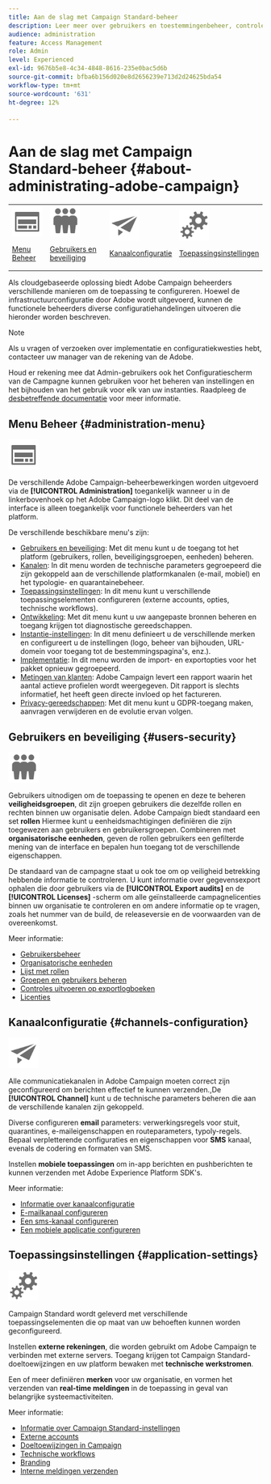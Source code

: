 ```yaml
---
title: Aan de slag met Campaign Standard-beheer
description: Leer meer over gebruikers en toestemmingenbeheer, controlerichtlijnen, kanaalspecifieke configuraties en de richtlijnen van toepassingsinstellingen
audience: administration
feature: Access Management
role: Admin
level: Experienced
exl-id: 9676b5e8-4c34-4848-8616-235e0bac5d6b
source-git-commit: bfba6b156d020e8d2656239e713d2d24625bda54
workflow-type: tm+mt
source-wordcount: '631'
ht-degree: 12%

---
```


# Aan de slag met Campaign Standard-beheer {#about-administrating-adobe-campaign}

<table>
<tr><td><img src="assets/do-not-localize/icon_menu.svg" width="60px"><p><a href="#administration-menu">Menu Beheer</a></p></td>
<td><img src="assets/do-not-localize/icon_users.svg" width="60px"><p><a href="#users-security">Gebruikers en beveiliging</a></p></td>
<td><img src="assets/do-not-localize/icon_channels.svg" width="60px"><p><a href="#channels-configuration">Kanaalconfiguratie</a></p></td>
<td><img src="assets/do-not-localize/icon_settings.svg" width="60px"><p><a href="#application-settings">Toepassingsinstellingen</a></p></td></tr>
</table>

Als cloudgebaseerde oplossing biedt Adobe Campaign beheerders verschillende manieren om de toepassing te configureren. Hoewel de infrastructuurconfiguratie door Adobe wordt uitgevoerd, kunnen de functionele beheerders diverse configuratiehandelingen uitvoeren die hieronder worden beschreven.

>[!NOTE]
>
>Als u vragen of verzoeken over implementatie en configuratiekwesties hebt, contacteer uw manager van de rekening van de Adobe.

Houd er rekening mee dat Admin-gebruikers ook het Configuratiescherm van de Campagne kunnen gebruiken voor het beheren van instellingen en het bijhouden van het gebruik voor elk van uw instanties. Raadpleeg de [desbetreffende documentatie](https://experienceleague.adobe.com/docs/control-panel/using/control-panel-home.html?lang=nl) voor meer informatie.

## Menu Beheer {#administration-menu}

<img src="assets/do-not-localize/icon_menu.svg" width="60px">

De verschillende Adobe Campaign-beheerbewerkingen worden uitgevoerd via de **[!UICONTROL Administration]** toegankelijk wanneer u in de linkerbovenhoek op het Adobe Campaign-logo klikt. Dit deel van de interface is alleen toegankelijk voor functionele beheerders van het platform.

De verschillende beschikbare menu&#39;s zijn:

* [Gebruikers en beveiliging](../../administration/using/about-access-management.md): Met dit menu kunt u de toegang tot het platform (gebruikers, rollen, beveiligingsgroepen, eenheden) beheren.
* [Kanalen](../../administration/using/about-channel-configuration.md): In dit menu worden de technische parameters gegroepeerd die zijn gekoppeld aan de verschillende platformkanalen (e-mail, mobiel) en het typologie- en quarantainebeheer.
* [Toepassingsinstellingen](../../administration/using/external-accounts.md): In dit menu kunt u verschillende toepassingselementen configureren (externe accounts, opties, technische workflows).
* [Ontwikkeling](../../developing/using/data-model-concepts.md): Met dit menu kunt u uw aangepaste bronnen beheren en toegang krijgen tot diagnostische gereedschappen.
* [Instantie-instellingen](../../administration/using/branding.md): In dit menu definieert u de verschillende merken en configureert u de instellingen (logo, beheer van bijhouden, URL-domein voor toegang tot de bestemmingspagina&#39;s, enz.).
* [Implementatie](../../automating/using/managing-packages.md): In dit menu worden de import- en exportopties voor het pakket opnieuw gegroepeerd.
* [Metingen van klanten](../../audiences/using/active-profiles.md): Adobe Campaign levert een rapport waarin het aantal actieve profielen wordt weergegeven. Dit rapport is slechts informatief, het heeft geen directe invloed op het factureren.
* [Privacy-gereedschappen](../../start/using/privacy-management.md): Met dit menu kunt u GDPR-toegang maken, aanvragen verwijderen en de evolutie ervan volgen.

## Gebruikers en beveiliging {#users-security}

<img src="assets/do-not-localize/icon_users.svg"  width="60px">

Gebruikers uitnodigen om de toepassing te openen en deze te beheren **veiligheidsgroepen**, dit zijn groepen gebruikers die dezelfde rollen en rechten binnen uw organisatie delen. Adobe Campaign biedt standaard een set **rollen** Hiermee kunt u eenheidsmachtigingen definiëren die zijn toegewezen aan gebruikers en gebruikersgroepen. Combineren met **organisatorische eenheden**, geven de rollen gebruikers een gefilterde mening van de interface en bepalen hun toegang tot de verschillende eigenschappen.

De standaard van de campagne staat u ook toe om op veiligheid betrekking hebbende informatie te controleren. U kunt informatie over gegevensexport ophalen die door gebruikers via de **[!UICONTROL Export audits]** en de **[!UICONTROL Licenses]** -scherm om alle geïnstalleerde campagnelicenties binnen uw organisatie te controleren en om andere informatie op te vragen, zoals het nummer van de build, de releaseversie en de voorwaarden van de overeenkomst.

Meer informatie:

* [Gebruikersbeheer](../../administration/using/users-management.md)
* [Organisatorische eenheden](../../administration/using/organizational-units.md)
* [Lijst met rollen](../../administration/using/list-of-roles.md)
* [Groepen en gebruikers beheren](../../administration/using/managing-groups-and-users.md)
* [Controles uitvoeren op exportlogboeken](../../administration/using/auditing-export-logs.md)
* [Licenties](../../administration/using/licenses.md)

## Kanaalconfiguratie {#channels-configuration}

<img src="assets/do-not-localize/icon_channels.svg" width="60px">

Alle communicatiekanalen in Adobe Campaign moeten correct zijn geconfigureerd om berichten effectief te kunnen verzenden.,De **[!UICONTROL Channel]**  kunt u de technische parameters beheren die aan de verschillende kanalen zijn gekoppeld.

Diverse configureren **email** parameters: verwerkingsregels voor stuit, quarantines, e-maileigenschappen en routeparameters, typoly-regels. Bepaal verpletterende configuraties en eigenschappen voor **SMS** kanaal, evenals de codering en formaten van SMS.

Instellen **mobiele toepassingen** om in-app berichten en pushberichten te kunnen verzenden met Adobe Experience Platform SDK&#39;s.

Meer informatie:

* [Informatie over kanaalconfiguratie](../../administration/using/about-channel-configuration.md)
* [E-mailkanaal configureren](../../administration/using/configuring-email-channel.md)
* [Een sms-kanaal configureren](../../administration/using/configuring-sms-channel.md)
* [Een mobiele applicatie configureren](../../administration/using/configuring-a-mobile-application.md)

## Toepassingsinstellingen {#application-settings}

<img src="assets/do-not-localize/icon_settings.svg" width="60px">

Campaign Standard wordt geleverd met verschillende toepassingselementen die op maat van uw behoeften kunnen worden geconfigureerd.

Instellen **externe rekeningen**, die worden gebruikt om Adobe Campaign te verbinden met externe servers. Toegang krijgen tot Campaign Standard-doeltoewijzingen en uw platform bewaken met **technische werkstromen**.

Een of meer definiëren **merken** voor uw organisatie, en vormen het verzenden van **real-time meldingen** in de toepassing in geval van belangrijke systeemactiviteiten.

Meer informatie:

* [Informatie over Campaign Standard-instellingen](../../administration/using/about-campaign-standard-settings.md)
* [Externe accounts](../../administration/using/external-accounts.md)
* [Doeltoewijzingen in Campaign](../../administration/using/target-mappings-in-campaign.md)
* [Technische workflows](../../administration/using/technical-workflows.md)
* [Branding](../../administration/using/branding.md)
* [Interne meldingen verzenden](../../administration/using/sending-internal-notifications.md)
